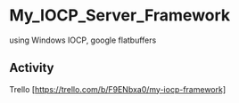 # My_IOCP_Server_Framework

using Windows IOCP, google flatbuffers

## Activity

Trello [https://trello.com/b/F9ENbxa0/my-iocp-framework]
